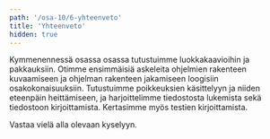 ```yaml
---
path: '/osa-10/6-yhteenveto'
title: 'Yhteenveto'
hidden: true
---
```



Kymmenennessä osassa osassa tutustuimme luokkakaavioihin ja pakkauksiin. Otimme ensimmäisiä askeleita ohjelmien rakenteen kuvaamiseen ja ohjelman rakenteen jakamiseen loogisiin osakokonaisuuksiin. Tutustuimme poikkeuksien käsittelyyn ja niiden eteenpäin heittämiseen, ja harjoittelimme tiedostosta lukemista sekä tiedostoon kirjoittamista. Kertasimme myös testien kirjoittamista.

Vastaa vielä alla olevaan kyselyyn.

<quiz id='254be2c1-8040-5799-b89d-bfb97f1a7f9d'></quiz>
